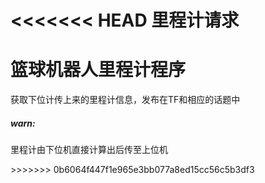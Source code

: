 <<<<<<< HEAD
里程计请求
=======
<h1>篮球机器人里程计程序</h1>
<p>获取下位计传上来的里程计信息，发布在TF和相应的话题中</p>
<h5>warn:</h5>
<p>里程计由下位机直接计算出后传至上位机</p>
>>>>>>> 0b6064f447f1e965e3bb077a8ed15cc56c5b3df3
